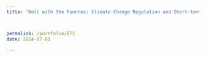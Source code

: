 ```yaml
---
title: "Roll with the Punches: Climate Change Regulation and Short-term Financing"



permalink: /portfolio/ETS
date: 2024-07-01

---
```

